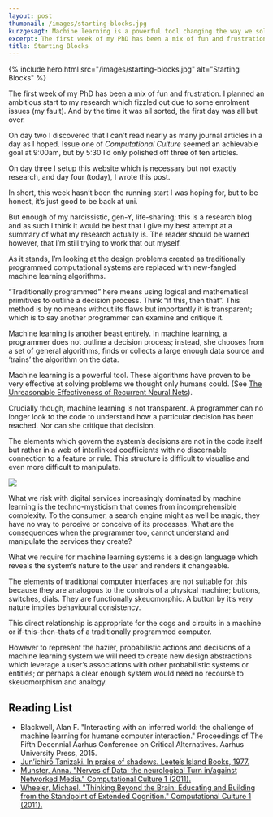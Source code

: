 ```yaml
---
layout: post
thumbnail: /images/starting-blocks.jpg
kurzgesagt: Machine learning is a powerful tool changing the way we solve problems. This however, comes at the price of transparency; there is no longer a clear relationship between user input and system output. We need to redesign the human interfaces to machine learning systems so that users can understand and manipulate them.
excerpt: The first week of my PhD has been a mix of fun and frustration. I planned an ambitious start to my research which fizzled out due to some enrolment issues.
title: Starting Blocks
---
```


{% include hero.html src="/images/starting-blocks.jpg" alt="Starting Blocks" %}

The first week of my PhD has been a mix of fun and frustration. I planned an ambitious start to my research which fizzled out due to some enrolment issues (my fault). And by the time it was all sorted, the first day was all but over. 

On day two I discovered that I can’t read nearly as many journal articles in a day as I hoped. Issue one of *Computational Culture* seemed an achievable goal at 9:00am, but  by 5:30 I’d only polished off three of ten articles.

On day three I setup this website which is necessary but not exactly research, and day four (today), I wrote this post. 

In short, this week hasn’t been the running start I was hoping for, but to be honest, it’s just good to be back at uni.

But enough of my narcissistic, gen-Y, life-sharing; this is a research blog and as such I think it would be best that I give my best attempt at a summary of what my research actually is. The reader should be warned however, that I’m still trying to work that out myself.

As it stands, I’m looking at the design problems created as traditionally programmed computational systems are replaced with new-fangled machine learning algorithms. 

“Traditionally programmed” here means using logical and mathematical primitives to outline a decision process. Think “if this, then that”. This method is by no means without its flaws but importantly it is transparent; which is to say another programmer can examine and critique it.

Machine learning is another beast entirely. In machine learning, a programmer does not outline a decision process; instead, she chooses from a set of general algorithms, finds or collects a large enough data source and ‘trains’ the algorithm on the data. 

Machine learning is a powerful tool. These algorithms have proven to be very effective at solving problems we thought only humans could. (See [The Unreasonable Effectiveness of Recurrent Neural Nets](http://karpathy.github.io/2015/05/21/rnn-effectiveness/)).

Crucially though, machine learning is not transparent. A programmer can no longer look to the code to understand how a particular decision has been reached. Nor can she critique that decision.

The elements which govern the system’s decisions are not in the code itself but rather in a web of interlinked coefficients with no discernable connection to a feature or rule. This structure is difficult to visualise and even more difficult to manipulate.

![](https://kieranbrowne.com/images/jenga.jpg)

What we risk with digital services increasingly dominated by machine learning is the techno-mysticism that comes from incomprehensible complexity. To the consumer, a search engine might as well be magic, they have no way to perceive or conceive of its processes. What are the consequences when the programmer too, cannot understand and manipulate the services they create?

What we require for machine learning systems is a design language which reveals the system’s nature to the user and renders it changeable.

The elements of traditional computer interfaces are not suitable for this because they are analogous to the controls of a physical machine; buttons, switches, dials. They are functionally skeuomorphic. A button by it’s very nature implies behavioural consistency.

This direct relationship is appropriate for the cogs and circuits in a machine or if-this-then-thats of a traditionally programmed computer.

However to represent the hazier, probabilistic actions and decisions of a machine learning system we will need to create new design abstractions which leverage a user’s associations with other probabilistic systems or entities; or perhaps a clear enough system would need no recourse to skeuomorphism and analogy.


## Reading List

- Blackwell, Alan F. &quot;Interacting with an inferred world: the challenge of machine learning for humane computer interaction.&quot; Proceedings of The Fifth Decennial Aarhus Conference on Critical Alternatives. Aarhus University Press, 2015.
- [Jun’ichirō Tanizaki. In praise of shadows. Leete’s Island Books, 1977.](http://dcrit.sva.edu/wp-content/uploads/2010/10/In-Praise-of-Shadows-Junichiro-Tanizaki.pdf)
- [Munster, Anna. &quot;Nerves of Data: the neurological Turn in/against Networked Media.&quot; Computational Culture 1 (2011).](http://computationalculture.net/article/nerves-of-data)
- [Wheeler, Michael. &quot;Thinking Beyond the Brain: Educating and Building from the Standpoint of Extended Cognition.&quot; Computational Culture 1 (2011).](http://computationalculture.net/article/beyond-the-brain/)
